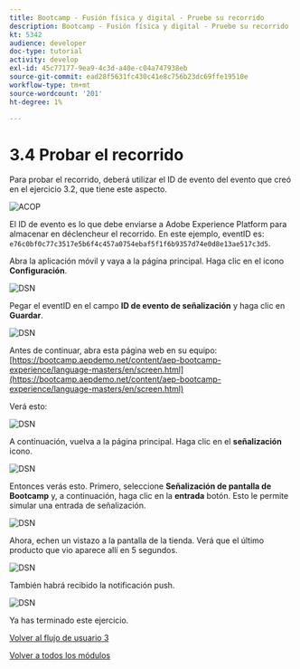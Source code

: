 ```yaml
---
title: Bootcamp - Fusión física y digital - Pruebe su recorrido
description: Bootcamp - Fusión física y digital - Pruebe su recorrido
kt: 5342
audience: developer
doc-type: tutorial
activity: develop
exl-id: 45c77177-9ea9-4c3d-a40e-c04a747938eb
source-git-commit: ead28f5631fc430c41e8c756b23dc69ffe19510e
workflow-type: tm+mt
source-wordcount: '201'
ht-degree: 1%

---
```


# 3.4 Probar el recorrido

Para probar el recorrido, deberá utilizar el ID de evento del evento que creó en el ejercicio 3.2, que tiene este aspecto.

![ACOP](./images/payloadeventID.png)

El ID de evento es lo que debe enviarse a Adobe Experience Platform para almacenar en déclencheur el recorrido. En este ejemplo, eventID es:
`e76c0bf0c77c3517e5b6f4c457a0754ebaf5f1f6b9357d74e0d8e13ae517c3d5`.

Abra la aplicación móvil y vaya a la página principal. Haga clic en el icono **Configuración**.

![DSN](./images/appsett.png)

Pegar el eventID en el campo **ID de evento de señalización** y haga clic en **Guardar**.

![DSN](./images/beacon1.png)

Antes de continuar, abra esta página web en su equipo: [https://bootcamp.aepdemo.net/content/aep-bootcamp-experience/language-masters/en/screen.html](https://bootcamp.aepdemo.net/content/aep-bootcamp-experience/language-masters/en/screen.html)

Verá esto:

![DSN](./images/screen1.png)

A continuación, vuelva a la página principal. Haga clic en el **señalización** icono.

![DSN](./images/app23.png)

Entonces verás esto. Primero, seleccione **Señalización de pantalla de Bootcamp** y, a continuación, haga clic en la **entrada** botón. Esto le permite simular una entrada de señalización.

![DSN](./images/app21.png)

Ahora, echen un vistazo a la pantalla de la tienda. Verá que el último producto que vio aparece allí en 5 segundos.

![DSN](./images/beacon3.png)

También habrá recibido la notificación push.

![DSN](./images/beacon2.png)

Ya has terminado este ejercicio.

[Volver al flujo de usuario 3](./uc3.md)

[Volver a todos los módulos](../../overview.md)
